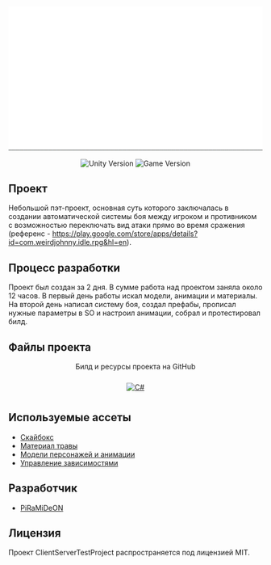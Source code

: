 <p align="center">
      <img src='https://github.com/PiRaMiDeON/StepByStepAutoBattle_PET-PROJECT/blob/main/Gif.gif' width=1000>
</p>

<p align="center">
    <img src="https://img.shields.io/badge/Engine-2022-blueviolet" alt="Unity Version">
    <img src="https://img.shields.io/badge/Version-Alpha-red" alt="Game Version">
</p>

## Проект

Небольшой пэт-проект, основная суть которого заключалась в создании автоматической системы боя между игроком и противником с возможностью переключать вид атаки прямо во время сражения (референс - https://play.google.com/store/apps/details?id=com.weirdjohnny.idle.rpg&hl=en).

## Процесс разработки

Проект был создан за 2 дня. В сумме работа над проектом заняла около 12 часов. В первый день работы искал модели, анимации и материалы. На второй день написал систему боя, создал префабы, прописал нужные параметры в SO и настроил анимации, собрал и протестировал билд. 

## Файлы проекта

<p align="center"> Билд и ресурсы проекта на GitHub
      <p align="center">
<a href="https://github.com/PiRaMiDeON/StepByStepAutoBattle_PET-PROJECT" target="_blank"><img style="margin: 10px" 
src="https://cdn.wikimg.net/en/splatoonwiki/images/thumb/8/88/GitHub_Icon.svg/1200px-GitHub_Icon.svg.png" alt="C#" height="50" /></a>
</p>

## Используемые ассеты
- [Скайбокс](https://assetstore.unity.com/packages/2d/textures-materials/sky/free-stylized-skybox-212257)
- [Материал травы](https://assetstore.unity.com/packages/package/153153)
- [Модели персонажей и анимации](https://www.mixamo.com/#/)
- [Управление зависимостями](https://assetstore.unity.com/packages/tools/utilities/extenject-dependency-injection-ioc-157735)

## Разработчик

- [PiRaMiDeON](https://github.com/PiRaMiDeON)

## Лицензия

Проект ClientServerTestProject распространяется под лицензией MIT.
